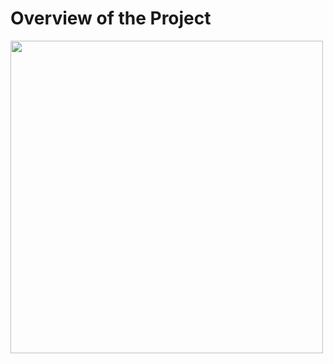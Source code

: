 # Overview of the Project

<img src="https://user-images.githubusercontent.com/56292618/191577527-2ebd6b33-39c4-4396-a3c5-216f1a335a73.png" width="500">

